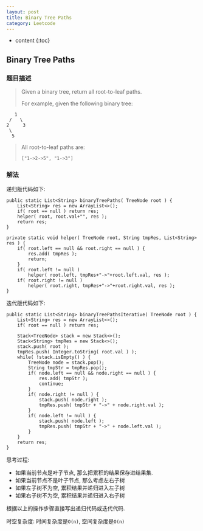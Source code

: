 ```yaml
---
layout: post
title: Binary Tree Paths
category: Leetcode
---
```


* content
{:toc}

## Binary Tree Paths

### 题目描述

> Given a binary tree, return all root-to-leaf paths.
>
> For example, given the following binary tree:
>
       1
     /   \
    2     3
     \
      5
>
> All root-to-leaf paths are:
>
> `["1->2->5", "1->3"]`



### 解法

递归版代码如下:

    public static List<String> binaryTreePaths( TreeNode root ) {
        List<String> res = new ArrayList<>();
        if( root == null ) return res;
        helper( root, root.val+"", res );
        return res;
    }

    private static void helper( TreeNode root, String tmpRes, List<String> res ) {
        if( root.left == null && root.right == null ) {
            res.add( tmpRes );
            return;
        }
        if( root.left != null )
            helper( root.left, tmpRes+"->"+root.left.val, res );
        if( root.right != null )
            helper( root.right, tmpRes+"->"+root.right.val, res );
    }

迭代版代码如下:

    public static List<String> binaryTreePathsIterative( TreeNode root ) {
        List<String> res = new ArrayList<>();
        if( root == null ) return res;

        Stack<TreeNode> stack = new Stack<>();
        Stack<String> tmpRes = new Stack<>();
        stack.push( root );
        tmpRes.push( Integer.toString( root.val ) );
        while( !stack.isEmpty() ) {
            TreeNode node = stack.pop();
            String tmpStr = tmpRes.pop();
            if( node.left == null && node.right == null ) {
                res.add( tmpStr );
                continue;
            }
            if( node.right != null ) {
                stack.push( node.right );
                tmpRes.push( tmpStr + "->" + node.right.val );
            }
            if( node.left != null ) {
                stack.push( node.left );
                tmpRes.push( tmpStr + "->" + node.left.val );
            }
        }
        return res;
    }


思考过程:

* 如果当前节点是叶子节点, 那么把累积的结果保存进结果集.
* 如果当前节点不是叶子节点, 那么考虑左右子树
* 如果左子树不为空, 累积结果并递归进入左子树
* 如果右子树不为空, 累积结果并递归进入右子树

根据以上的操作步骤直接写出递归代码或迭代代码.

时空复杂度: 时间复杂度是`O(n)`, 空间复杂度是`O(n)`
